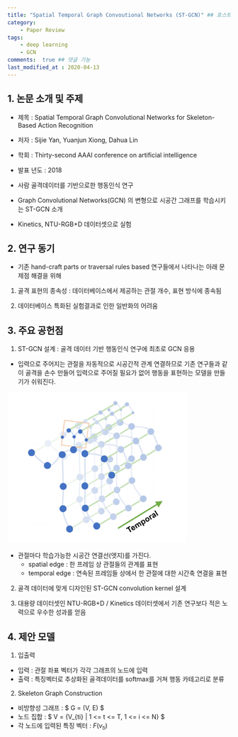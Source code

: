 ```yaml
---
title: "Spatial Temporal Graph Convoutional Networks (ST-GCN)" ## 포스트 제목
category:       
    - Paper Review
tags:           
    - deep learning
    - GCN
comments:  true ## 댓글 기능
last_modified_at : 2020-04-13
---
```


## 1. 논문 소개 및 주제

- 제목 : Spatial Temporal Graph Convolutional Networks for Skeleton-Based Action Recognition
- 저자 : Sijie Yan, Yuanjun Xiong, Dahua Lin
- 학회 : Thirty-second AAAI conference on artificial intelligence
- 발표 년도 : 2018

- 사람 골격데이터를 기반으로한 행동인식 연구
- Graph Convolutional Networks(GCN) 의 변형으로 시공간 그래프를 학습시키는 ST-GCN 소개
- Kinetics, NTU-RGB+D 데이터셋으로 실험

## 2. 연구 동기

- 기존 hand-craft parts or traversal rules based 연구들에서 나타나는 아래 문제점 해결을 위해

1) 골격 표현의 종속성 : 데이터베이스에서 제공하는 관절 개수, 표현 방식에 종속됨

2) 데이터베이스 특화된 실험결과로 인한 일반화의 어려움

## 3. 주요 공헌점

1) ST-GCN 설계 : 골격 데이터 기반 행동인식 연구에 최초로 GCN 응용
- 입력으로 주어지는 관절을 자동적으로 시공간적 관계 연결하므로 기존 연구들과 같이 골격을 손수 만들어 입력으로 주어질 필요가 없어 행동을 표현하는 모델을 만들기가 쉬워진다.

![2020-04-13-STGCN_fig1](/assets/images/2020-04-13-STGCN_fig1.PNG)

- 관절마다 학습가능한 시공간 연결선(엣지)를 가진다.
    * spatial edge : 한 프레임 상 관절들의 관계를 표현
    * temporal edge : 연속된 프레임들 상에서 한 관절에 대한 시간축 연결을 표현 

2) 골격 데이터에 맞게 디자인된 ST-GCN convolution kernel 설계

3) 대용량 데이터셋인 NTU-RGB+D / Kinetics 데이터셋에서 기존 연구보다 적은 노력으로 우수한 성과를 얻음  

## 4. 제안 모델

1) 입출력
- 입력 : 관절 좌표 벡터가 각각 그래프의 노드에 입력
- 출력 : 특징벡터로 추상화된 골격데이터를 softmax를 거쳐 행동 카테고리로 분류

2) Skeleton Graph Construction
- 비방향성 그래프 : $ G = (V, E) $
- 노드 집합 : $ V = {V_{ti} | 1 <= t <= T, 1 <= i <= N} $
- 각 노드에 입력된 특징 벡터 : $F(v_{ti})$ 